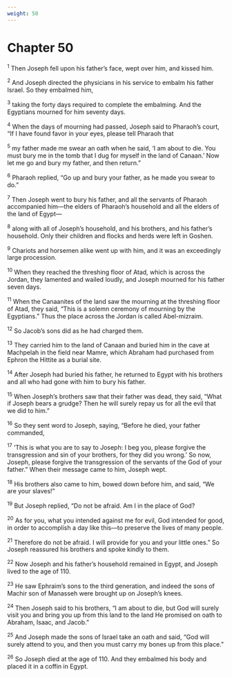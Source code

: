 ```yaml
---
weight: 50
---
```


# Chapter 50

<sup>1</sup> Then Joseph fell upon his father’s face, wept over him, and kissed him. 

<sup>2</sup> And Joseph directed the physicians in his service to embalm his father Israel. So they embalmed him, 

<sup>3</sup> taking the forty days required to complete the embalming. And the Egyptians mourned for him seventy days. 

<sup>4</sup> When the days of mourning had passed, Joseph said to Pharaoh’s court, “If I have found favor in your eyes, please tell Pharaoh that 

<sup>5</sup> my father made me swear an oath when he said, ‘I am about to die. You must bury me in the tomb that I dug for myself in the land of Canaan.’ Now let me go and bury my father, and then return.” 

<sup>6</sup> Pharaoh replied, “Go up and bury your father, as he made you swear to do.” 

<sup>7</sup> Then Joseph went to bury his father, and all the servants of Pharaoh accompanied him—the elders of Pharaoh’s household and all the elders of the land of Egypt— 

<sup>8</sup> along with all of Joseph’s household, and his brothers, and his father’s household. Only their children and flocks and herds were left in Goshen. 

<sup>9</sup> Chariots and horsemen alike went up with him, and it was an exceedingly large procession. 

<sup>10</sup> When they reached the threshing floor of Atad, which is across the Jordan, they lamented and wailed loudly, and Joseph mourned for his father seven days. 

<sup>11</sup> When the Canaanites of the land saw the mourning at the threshing floor of Atad, they said, “This is a solemn ceremony of mourning by the Egyptians.” Thus the place across the Jordan is called Abel-mizraim. 

<sup>12</sup> So Jacob’s sons did as he had charged them. 

<sup>13</sup> They carried him to the land of Canaan and buried him in the cave at Machpelah in the field near Mamre, which Abraham had purchased from Ephron the Hittite as a burial site. 

<sup>14</sup> After Joseph had buried his father, he returned to Egypt with his brothers and all who had gone with him to bury his father. 

<sup>15</sup> When Joseph’s brothers saw that their father was dead, they said, “What if Joseph bears a grudge? Then he will surely repay us for all the evil that we did to him.” 

<sup>16</sup> So they sent word to Joseph, saying, “Before he died, your father commanded, 

<sup>17</sup> ‘This is what you are to say to Joseph: I beg you, please forgive the transgression and sin of your brothers, for they did you wrong.’ So now, Joseph, please forgive the transgression of the servants of the God of your father.” When their message came to him, Joseph wept. 

<sup>18</sup> His brothers also came to him, bowed down before him, and said, “We are your slaves!” 

<sup>19</sup> But Joseph replied, “Do not be afraid. Am I in the place of God? 

<sup>20</sup> As for you, what you intended against me for evil, God intended for good, in order to accomplish a day like this—to preserve the lives of many people. 

<sup>21</sup> Therefore do not be afraid. I will provide for you and your little ones.” So Joseph reassured his brothers and spoke kindly to them. 

<sup>22</sup> Now Joseph and his father’s household remained in Egypt, and Joseph lived to the age of 110. 

<sup>23</sup> He saw Ephraim’s sons to the third generation, and indeed the sons of Machir son of Manasseh were brought up on Joseph’s knees. 

<sup>24</sup> Then Joseph said to his brothers, “I am about to die, but God will surely visit you and bring you up from this land to the land He promised on oath to Abraham, Isaac, and Jacob.” 

<sup>25</sup> And Joseph made the sons of Israel take an oath and said, “God will surely attend to you, and then you must carry my bones up from this place.” 

<sup>26</sup> So Joseph died at the age of 110. And they embalmed his body and placed it in a coffin in Egypt.

